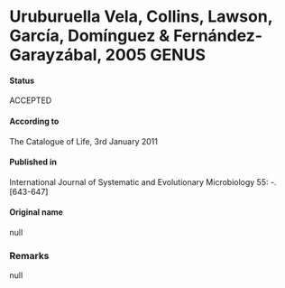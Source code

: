 Uruburuella Vela, Collins, Lawson, García, Domínguez & Fernández-Garayzábal, 2005 GENUS
=======

#### Status
ACCEPTED

#### According to
The Catalogue of Life, 3rd January 2011

#### Published in
International Journal of Systematic and Evolutionary Microbiology 55: -. [643-647]

#### Original name
null

### Remarks
null